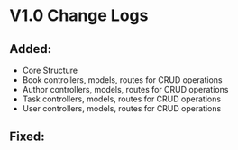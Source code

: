# V1.0 Change Logs

## Added: 
* Core Structure
* Book controllers, models, routes for CRUD operations
* Author controllers, models, routes for CRUD operations
* Task controllers, models, routes for CRUD operations
* User controllers, models, routes for CRUD operations

## Fixed: